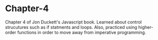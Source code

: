 # Chapter-4
Chapter 4 of Jon Duckett's Javascript book. Learned about control strucutures such as if statments and loops.
Also, practiced using higher-order functions in order to move away from imperative programming.
